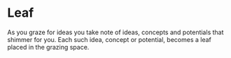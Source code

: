 # Leaf

As you graze for ideas you take note of ideas, concepts and potentials that shimmer for you. Each such idea, concept or potential, becomes a leaf placed in the grazing space.